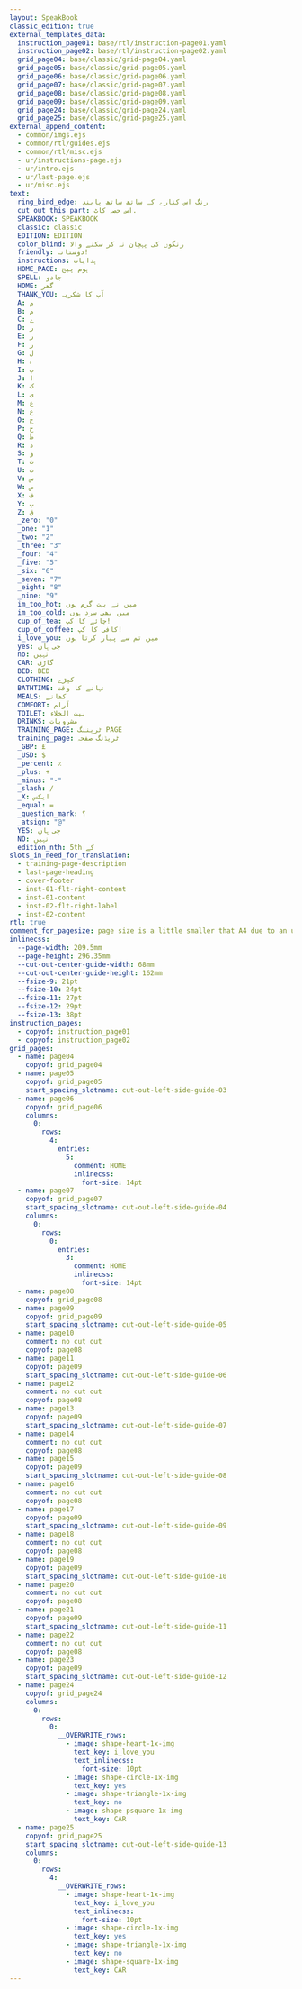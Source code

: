 ```yaml
---
layout: SpeakBook
classic_edition: true
external_templates_data:
  instruction_page01: base/rtl/instruction-page01.yaml
  instruction_page02: base/rtl/instruction-page02.yaml
  grid_page04: base/classic/grid-page04.yaml
  grid_page05: base/classic/grid-page05.yaml
  grid_page06: base/classic/grid-page06.yaml
  grid_page07: base/classic/grid-page07.yaml
  grid_page08: base/classic/grid-page08.yaml
  grid_page09: base/classic/grid-page09.yaml
  grid_page24: base/classic/grid-page24.yaml
  grid_page25: base/classic/grid-page25.yaml
external_append_content:
  - common/imgs.ejs
  - common/rtl/guides.ejs
  - common/rtl/misc.ejs
  - ur/instructions-page.ejs
  - ur/intro.ejs
  - ur/last-page.ejs
  - ur/misc.ejs
text:
  ring_bind_edge: رنگ اس کنارے کے ساتھ ساتھ پابند
  cut_out_this_part: اس حصہ کاٹ.
  SPEAKBOOK: SPEAKBOOK
  classic: classic
  EDITION: EDITION
  color_blind: رنگوں کی پہچان نہ کر سکنے والا
  friendly: دوستانہ!
  instructions: ہدایات
  HOME_PAGE: ہوم پیج
  SPELL: جادو
  HOME: گھر
  THANK_YOU: آپ کا شکریہ
  A: م
  B: م
  C: ے
  D: ر
  E: ر
  F: ر
  G: ل
  H: ہ
  I: ب
  J: ا
  K: ک
  L: ی
  M: ع
  N: غ
  O: ج
  P: ح
  Q: ط
  R: د
  S: و
  T: ٹ
  U: ت
  V: س
  W: ص
  X: ف
  Y: پ
  Z: ق
  _zero: "0"
  _one: "1"
  _two: "2"
  _three: "3"
  _four: "4"
  _five: "5"
  _six: "6"
  _seven: "7"
  _eight: "8"
  _nine: "9"
  im_too_hot: میں نے بہت گرم ہوں
  im_too_cold: میں بھی سرد ہوں
  cup_of_tea: چائے کا کپ!
  cup_of_coffee: کافی کا کپ!
  i_love_you: میں تم سے پیار کرتا ہوں
  yes: جی ہاں
  no: نہیں
  CAR: گاڑی
  BED: BED
  CLOTHING: کپڑے
  BATHTIME: نہانے کا وقت
  MEALS: کھانے
  COMFORT: آرام
  TOILET: بیت الخلاء
  DRINKS: مشروبات
  TRAINING_PAGE: ٹریننگ PAGE
  training_page: ٹریڈنگ صفحہ
  _GBP: £
  _USD: $
  _percent: ٪
  _plus: +
  _minus: "-"
  _slash: /
  _X: ایکس
  _equal: =
  _question_mark: ؟
  _atsign: "@"
  YES: جی ہاں
  NO: نہیں
  edition_nth: 5th کے
slots_in_need_for_translation:
  - training-page-description
  - last-page-heading
  - cover-footer
  - inst-01-flt-right-content
  - inst-01-content
  - inst-02-flt-right-label
  - inst-02-content
rtl: true
comment_for_pagesize: page size is a little smaller that A4 due to an unknown issue with pdf renderer
inlinecss:
  --page-width: 209.5mm
  --page-height: 296.35mm
  --cut-out-center-guide-width: 68mm
  --cut-out-center-guide-height: 162mm
  --fsize-9: 21pt
  --fsize-10: 24pt
  --fsize-11: 27pt
  --fsize-12: 29pt
  --fsize-13: 38pt
instruction_pages:
  - copyof: instruction_page01
  - copyof: instruction_page02  
grid_pages:
  - name: page04
    copyof: grid_page04
  - name: page05
    copyof: grid_page05
    start_spacing_slotname: cut-out-left-side-guide-03
  - name: page06
    copyof: grid_page06
    columns:
      0:
        rows:
          4:
            entries:
              5:
                comment: HOME
                inlinecss:
                  font-size: 14pt
  - name: page07
    copyof: grid_page07
    start_spacing_slotname: cut-out-left-side-guide-04
    columns:
      0:
        rows:
          0:
            entries:
              3:
                comment: HOME
                inlinecss:
                  font-size: 14pt
  - name: page08
    copyof: grid_page08
  - name: page09
    copyof: grid_page09
    start_spacing_slotname: cut-out-left-side-guide-05
  - name: page10
    comment: no cut out
    copyof: page08
  - name: page11
    copyof: page09
    start_spacing_slotname: cut-out-left-side-guide-06
  - name: page12
    comment: no cut out
    copyof: page08
  - name: page13
    copyof: page09
    start_spacing_slotname: cut-out-left-side-guide-07
  - name: page14
    comment: no cut out
    copyof: page08
  - name: page15
    copyof: page09
    start_spacing_slotname: cut-out-left-side-guide-08
  - name: page16
    comment: no cut out
    copyof: page08
  - name: page17
    copyof: page09
    start_spacing_slotname: cut-out-left-side-guide-09
  - name: page18
    comment: no cut out
    copyof: page08
  - name: page19
    copyof: page09
    start_spacing_slotname: cut-out-left-side-guide-10
  - name: page20
    comment: no cut out
    copyof: page08
  - name: page21
    copyof: page09
    start_spacing_slotname: cut-out-left-side-guide-11
  - name: page22
    comment: no cut out
    copyof: page08
  - name: page23
    copyof: page09
    start_spacing_slotname: cut-out-left-side-guide-12
  - name: page24
    copyof: grid_page24
    columns:
      0:
        rows:
          0:
            __OVERWRITE_rows:
              - image: shape-heart-1x-img
                text_key: i_love_you
                text_inlinecss:
                  font-size: 10pt
              - image: shape-circle-1x-img
                text_key: yes
              - image: shape-triangle-1x-img
                text_key: no
              - image: shape-psquare-1x-img
                text_key: CAR
  - name: page25
    copyof: grid_page25
    start_spacing_slotname: cut-out-left-side-guide-13
    columns:
      0:
        rows:
          4:
            __OVERWRITE_rows:
              - image: shape-heart-1x-img
                text_key: i_love_you
                text_inlinecss:
                  font-size: 10pt
              - image: shape-circle-1x-img
                text_key: yes
              - image: shape-triangle-1x-img
                text_key: no
              - image: shape-square-1x-img
                text_key: CAR
---
```


